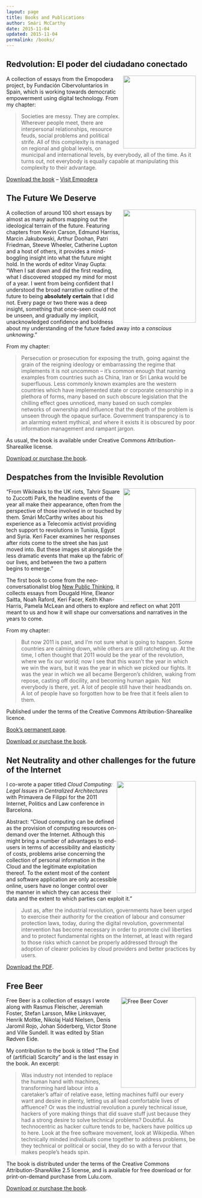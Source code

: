 ```yaml
---
layout: page
title: Books and Publications
author: Smári McCarthy
date: 2015-11-04
updated: 2015-11-04
permalink: /books/
---
```



## Redvolution: El poder del ciudadano conectado

[<img class="size-full" style="float: right;" title="empodera" src="http://www.smarimccarthy.is/wp-content/uploads/2009/11/empodera.jpg" alt="" width="193" />][1] A collection of essays from the Emopodera project, by Fundación Cibervoluntarios in Spain, which is working towards democratic empowerment using digital technology. From my chapter:

> Societies are messy. They are complex. Wherever people meet, there are interpersonal relationships, resource feuds, social problems and political strife. All of this complexity is managed on regional and global levels, on municipal and international levels, by everybody, all of the time. As it turns out, not everybody is equally capable at manipulating this complexity to their advantage.

[Download the book][2] &#8211; [Visit Empodera][3]



## The Future We Deserve

[<img class="size-medium alignright" style="border-style: initial; float: right; border-color: initial;" title="thefwd_cover" src="http://www.smarimccarthy.is/wp-content/uploads/2009/11/thefwd_cover-193x300.png" alt="" width="193" height="300" />][4]

A collection of around 100 short essays by almost as many authors mapping out the ideological terrain of the future. Featuring chapters from Kevin Carson, Edmund Harriss, Marcin Jakubowski, Arthur Doohan, Patri Friedman, Steeve Wheeler, Catherine Lupton and a host of others, it provides a mind-boggling insight into what the future might hold. In the words of editor Vinay Gupta: &#8220;When I sat down and did the first reading, what I discovered stopped my mind for most of a year. I went from being confident that I understood the broad narrative outline of the future to being **absolutely certain** that I did not. Every page or two there was a deep insight, something that once-seen could not be unseen, and gradually my implicit, unacknowledged confidence and boldness about my understanding of the future faded away into a *conscious unknowing*.&#8221;

From my chapter:

> Persecution or prosecution for exposing the truth, going against the grain of the reigning ideology or embarrassing the regime that implements it is not uncommon &#8211; it&#8217;s common enough that naming examples from countries such as China, Iran or Sri Lanka would be superfluous. Less commonly known examples are the western countries which have implemented state or corporate censorship in a plethora of forms, many based on such obscure legislation that the chilling effect goes unnoticed, many based on such complex networks of ownership and influence that the depth of the problem is unseen through the opaque surface. Government transparency is to an alarming extent mythical, and where it exists it is obscured by poor information management and rampant jargon.

As usual, the book is available under Creative Commons Attribution-Sharealike license.

[Download or purchase the book][5].



## Despatches from the Invisible Revolution

[<img class="size-medium alignright" style="float: right; border-style: initial; border-color: initial;" title="despatches_cover" src="http://www.smarimccarthy.is/wp-content/uploads/2009/11/despatches_cover-193x300.png" alt="" width="193" height="300" />][6]

&#8220;From Wikileaks to the UK riots, Tahrir Square to Zuccotti Park, the headline events of the year all make their appearance, often from the perspective of those involved in or touched by them. Smári McCarthy writes about his experience as a Telecomix activist providing tech support to revolutions in Tunisia, Egypt and Syria. Keri Facer examines her responses after riots come to the street she has just moved into. But these images sit alongside the less dramatic events that make up the fabric of our lives, and between the two a pattern begins to emerge.&#8221;

The first book to come from the neo-conversationalist blog [New Public Thinking][7], it collects essays from Dougald Hine, Eleanor Saitta, Noah Raford, Keri Facer, Keith Khan-Harris, Pamela McLean and others to explore and reflect on what 2011 meant to us and how it will shape our conversations and narratives in the years to come.

From my chapter:

> But now 2011 is past, and I’m not sure what is going to happen. Some countries are calming down, while others are still ratcheting up. At the time, I often thought that 2011 would be the year of the revolution, where we fix our world; now I see that this wasn’t the year in which we win the wars, but it was the year in which we picked our fights. It was the year in which we all became Bergeron’s children, waking from repose, casting off docility, and becoming human again. Not everybody is there, yet. A lot of people still have their headbands on. A lot of people have so forgotten how to be free that it feels alien to them.

Published under the terms of the Creative Commons Attribution-Sharealike licence.

[Book&#8217;s permanent page][8].

[Download or purchase the book][9].



## Net Neutrality and other challenges for the future of the Internet

<img class="alignright" style="float: right;" src="http://edcp.uoc.edu/img/idp2011_proceedings.png" alt="" width="210" height="297" />I co-wrote a paper titled *Cloud Computing: Legal Issues in Centralized Architectures* with Primavera de Filippi for the 2011 Internet, Politics and Law conference in Barcelona.

Abstract: &#8220;Cloud computing can be defined as the provision of computing resources on-demand over the Internet. Although this might bring a number of advantages to end-users in terms of accessibility and elasticity of costs, problems arise concerning the collection of personal information in the Cloud and the legitimate exploitation thereof. To the extent most of the content and software application are only accessible online, users have no longer control over the manner in which they can access their data and the extent to which parties can exploit it.&#8221;

> <div id="_mcePaste">
>   Just as, after the industrial revolution, governments have been urged to exercise their authority for the creation of labour and consumer protection laws, today, during the digital revolution, governmental intervention has become necessary in order to promote civil liberties and to protect fundamental rights on the Internet, at least with regard to those risks which cannot be properly addressed through the adoption of clearer policies by cloud providers and better practices by users.
> </div>

[Download the PDF][10].



## Free Beer

<img class="size-medium alignright" style="float:right;" title="Free Beer Cover" src="http://www.smarimccarthy.is/wp-content/uploads/2009/11/freebeercover-249x300.png" alt="Free Beer Cover" width="199" height="240" />Free Beer is a collection of essays I wrote along with Rasmus Fleischer, Jeremiah Foster, Stefan Larsson, Mike Linksvayer, Henrik Moltke, Nikolaj Hald Nielsen, Denis Jaromil Rojo, Johan Söderberg, Victor Stone and Ville Sundell. It was edited by Stian Rødven Eide.

My contribution to the book is titled &#8220;The End of (artificial) Scarcity&#8221; and is the last essay in the book. An excerpt:

> Was industry not intended to replace the human hand with machines, transforming hard labour into a caretaker&#8217;s affair of relative ease, letting machines fulfil our every want and desire in plenty, letting us all lead comfortable lives of affluence? Or was the industrial revolution a purely technical issue, hackers of yore making things that did suave stuff just because they had a strong desire to solve technical problems? Doubtful. As technocentric as hacker culture tends to be, hackers have politics up to here. Look at the free software movement, look at Wikipedia. When technically minded individuals come together to address problems, be they technical or political or social, they do so with a fervour that makes people&#8217;s heads spin.

The book is distributed under the terms of the Creative Commons Attribution-ShareAlike 2.5 license, and is available for free download or for print-on-demand purchase from Lulu.com.

[Download or purchase the book][11].

 [1]: http://www.smarimccarthy.is/wp-content/uploads/2009/11/empodera.jpg
 [2]: http://empodera.s3.amazonaws.com/public/downloads/libro-empodera-org.pdf
 [3]: http://empodera.org/
 [4]: http://www.smarimccarthy.com/wp-content/uploads/2009/11/thefwd_cover.png
 [5]: https://pediapress.com/books/show/3c256c75985a759de6bd4bf56841d3/
 [6]: http://www.smarimccarthy.com/wp-content/uploads/2009/11/despatches_cover.png
 [7]: http://newpublicthinkers.org
 [8]: http://newpublicthinkers.org/?page_id=127
 [9]: https://pediapress.com/books/show/07ebb0bdddb0412af5bfc25bc35d2a/
 [10]: http://edcp.uoc.edu/symposia/idp2011/proceedings/?lang=en
 [11]: http://www.lulu.com/product/paperback/free-beer-10/18626404
